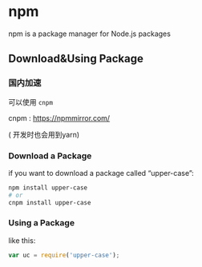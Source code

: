 # npm

npm is a package manager for Node.js packages

## Download&Using Package

### 国内加速

可以使用 `cnpm`  

cnpm : https://npmmirror.com/



( 开发时也会用到yarn)

### Download a Package

if you want to download a package called “upper-case”:

```bash
npm install upper-case
# or 
cnpm install upper-case
```

### Using a Package

like this:

```javascript
var uc = require('upper-case');
```
